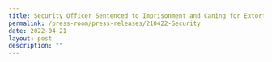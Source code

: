 ```yaml
---
title: Security Officer Sentenced to Imprisonment and Caning for Extortion
permalink: /press-room/press-releases/210422-Security
date: 2022-04-21
layout: post
description: ""
---
```

